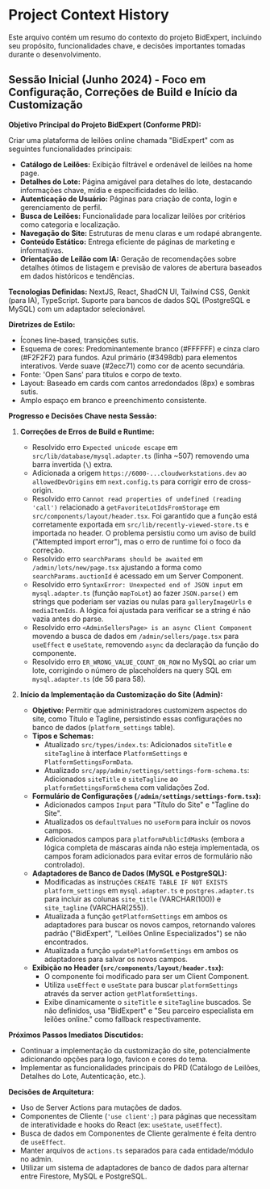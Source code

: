 
# Project Context History

Este arquivo contém um resumo do contexto do projeto BidExpert, incluindo seu propósito, funcionalidades chave, e decisões importantes tomadas durante o desenvolvimento.

## Sessão Inicial (Junho 2024) - Foco em Configuração, Correções de Build e Início da Customização

**Objetivo Principal do Projeto BidExpert (Conforme PRD):**

Criar uma plataforma de leilões online chamada "BidExpert" com as seguintes funcionalidades principais:
*   **Catálogo de Leilões:** Exibição filtrável e ordenável de leilões na home page.
*   **Detalhes do Lote:** Página amigável para detalhes do lote, destacando informações chave, mídia e especificidades do leilão.
*   **Autenticação de Usuário:** Páginas para criação de conta, login e gerenciamento de perfil.
*   **Busca de Leilões:** Funcionalidade para localizar leilões por critérios como categoria e localização.
*   **Navegação do Site:** Estruturas de menu claras e um rodapé abrangente.
*   **Conteúdo Estático:** Entrega eficiente de páginas de marketing e informativas.
*   **Orientação de Leilão com IA:** Geração de recomendações sobre detalhes ótimos de listagem e previsão de valores de abertura baseados em dados históricos e tendências.

**Tecnologias Definidas:**
NextJS, React, ShadCN UI, Tailwind CSS, Genkit (para IA), TypeScript. Suporte para bancos de dados SQL (PostgreSQL e MySQL) com um adaptador selecionável.

**Diretrizes de Estilo:**
*   Ícones line-based, transições sutis.
*   Esquema de cores: Predominantemente branco (#FFFFFF) e cinza claro (#F2F2F2) para fundos. Azul primário (#3498db) para elementos interativos. Verde suave (#2ecc71) como cor de acento secundária.
*   Fonte: 'Open Sans' para títulos e corpo de texto.
*   Layout: Baseado em cards com cantos arredondados (8px) e sombras sutis.
*   Amplo espaço em branco e preenchimento consistente.

**Progresso e Decisões Chave nesta Sessão:**

1.  **Correções de Erros de Build e Runtime:**
    *   Resolvido erro `Expected unicode escape` em `src/lib/database/mysql.adapter.ts` (linha ~507) removendo uma barra invertida (`\`) extra.
    *   Adicionada a origem `https://6000-...cloudworkstations.dev` ao `allowedDevOrigins` em `next.config.ts` para corrigir erro de cross-origin.
    *   Resolvido erro `Cannot read properties of undefined (reading 'call')` relacionado a `getFavoriteLotIdsFromStorage` em `src/components/layout/header.tsx`. Foi garantido que a função está corretamente exportada em `src/lib/recently-viewed-store.ts` e importada no header. O problema persistiu como um aviso de build ("Attempted import error"), mas o erro de runtime foi o foco da correção.
    *   Resolvido erro `searchParams should be awaited` em `/admin/lots/new/page.tsx` ajustando a forma como `searchParams.auctionId` é acessado em um Server Component.
    *   Resolvido erro `SyntaxError: Unexpected end of JSON input` em `mysql.adapter.ts` (função `mapToLot`) ao fazer `JSON.parse()` em strings que poderiam ser vazias ou nulas para `galleryImageUrls` e `mediaItemIds`. A lógica foi ajustada para verificar se a string é não vazia antes do parse.
    *   Resolvido erro `<AdminSellersPage> is an async Client Component` movendo a busca de dados em `/admin/sellers/page.tsx` para `useEffect` e `useState`, removendo `async` da declaração da função do componente.
    *   Resolvido erro `ER_WRONG_VALUE_COUNT_ON_ROW` no MySQL ao criar um lote, corrigindo o número de placeholders na query SQL em `mysql.adapter.ts` (de 56 para 58).

2.  **Início da Implementação da Customização do Site (Admin):**
    *   **Objetivo:** Permitir que administradores customizem aspectos do site, como Título e Tagline, persistindo essas configurações no banco de dados (`platform_settings` table).
    *   **Tipos e Schemas:**
        *   Atualizado `src/types/index.ts`: Adicionados `siteTitle` e `siteTagline` à interface `PlatformSettings` e `PlatformSettingsFormData`.
        *   Atualizado `src/app/admin/settings/settings-form-schema.ts`: Adicionados `siteTitle` e `siteTagline` ao `platformSettingsFormSchema` com validações Zod.
    *   **Formulário de Configurações (`/admin/settings/settings-form.tsx`):**
        *   Adicionados campos `Input` para "Título do Site" e "Tagline do Site".
        *   Atualizados os `defaultValues` no `useForm` para incluir os novos campos.
        *   Adicionados campos para `platformPublicIdMasks` (embora a lógica completa de máscaras ainda não esteja implementada, os campos foram adicionados para evitar erros de formulário não controlado).
    *   **Adaptadores de Banco de Dados (MySQL e PostgreSQL):**
        *   Modificadas as instruções `CREATE TABLE IF NOT EXISTS platform_settings` em `mysql.adapter.ts` e `postgres.adapter.ts` para incluir as colunas `site_title` (VARCHAR(100)) e `site_tagline` (VARCHAR(255)).
        *   Atualizada a função `getPlatformSettings` em ambos os adaptadores para buscar os novos campos, retornando valores padrão ("BidExpert", "Leilões Online Especializados") se não encontrados.
        *   Atualizada a função `updatePlatformSettings` em ambos os adaptadores para salvar os novos campos.
    *   **Exibição no Header (`src/components/layout/header.tsx`):**
        *   O componente foi modificado para ser um Client Component.
        *   Utiliza `useEffect` e `useState` para buscar `platformSettings` através da server action `getPlatformSettings`.
        *   Exibe dinamicamente o `siteTitle` e `siteTagline` buscados. Se não definidos, usa "BidExpert" e "Seu parceiro especialista em leilões online." como fallback respectivamente.

**Próximos Passos Imediatos Discutidos:**
*   Continuar a implementação da customização do site, potencialmente adicionando opções para logo, favicon e cores do tema.
*   Implementar as funcionalidades principais do PRD (Catálogo de Leilões, Detalhes do Lote, Autenticação, etc.).

**Decisões de Arquitetura:**
*   Uso de Server Actions para mutações de dados.
*   Componentes de Cliente (`'use client';`) para páginas que necessitam de interatividade e hooks do React (ex: `useState`, `useEffect`).
*   Busca de dados em Componentes de Cliente geralmente é feita dentro de `useEffect`.
*   Manter arquivos de `actions.ts` separados para cada entidade/módulo no admin.
*   Utilizar um sistema de adaptadores de banco de dados para alternar entre Firestore, MySQL e PostgreSQL.
